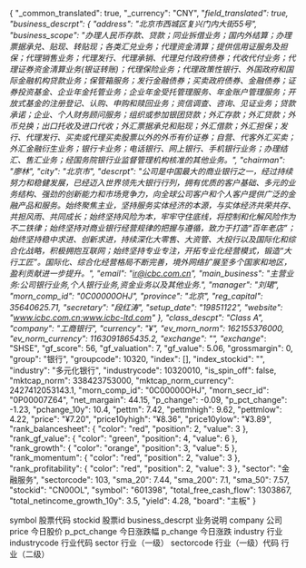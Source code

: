   {
    "_common_translated": true,
    "_currency": "CNY",
    "_field_translated": true,
    "business_descrpt": {
      "address": "北京市西城区复兴门内大街55号",
      "business_scope": "办理人民币存款、贷款；同业拆借业务；国内外结算；办理票据承兑、贴现、转贴现；各类汇兑业务；代理资金清算；提供信用证服务及担保；代理销售业务；代理发行、代理承销、代理兑付政府债券；代收代付业务；代理证券资金清算业务(银证转账)；代理保险业务；代理政策性银行、外国政府和国际金融机构贷款业务；保管箱服务；发行金融债券；买卖政府债券、金融债券；证券投资基金、企业年金托管业务；企业年金受托管理服务、年金账户管理服务；开放式基金的注册登记、认购、申购和赎回业务；资信调查、咨询、见证业务；贷款承诺；企业、个人财务顾问服务；组织或参加银团贷款；外汇存款；外汇贷款；外币兑换；出口托收及进口代收；外汇票据承兑和贴现；外汇借款；外汇担保；发行、代理发行、买卖或代理买卖股票以外的外币有价证券；自营、代客外汇买卖；外汇金融衍生业务；银行卡业务；电话银行、网上银行、手机银行业务；办理结汇、售汇业务；经国务院银行业监督管理机构核准的其他业务。",
      "chairman": "廖林",
      "city": "北京市",
      "descrpt": "公司是中国最大的商业银行之一，经过持续努力和稳健发展，已经迈入世界领先大银行行列，拥有优质的客户基础、多元的业务结构、强劲的创新能力和市场竞争力，向全球公司客户和个人客户提供广泛的金融产品和服务。始终聚焦主业，坚持服务实体经济的本源，与实体经济共荣共存、共担风雨、共同成长；始终坚持风险为本，牢牢守住底线，将控制和化解风险作为不二铁律；始终坚持对商业银行经营规律的把握与遵循，致力于打造“百年老店”；始终坚持稳中求进、创新求进，持续深化大零售、大资管、大投行以及国际化和综合化战略，积极拥抱互联网；始终坚持专业专注，开拓专业化经营模式，锻造“大行工匠”。国际化、综合化经营格局不断完善，境外网络扩展至多个国家和地区，盈利贡献进一步提升。",
      "email": "ir@icbc.com.cn",
      "main_business": "主营业务:公司银行业务,个人银行业务,资金业务以及其他业务.",
      "manager": "刘珺",
      "morn_comp_id": "0C00000OHJ",
      "province": "北京",
      "reg_capital": 35640625.71,
      "secretary": "段红涛",
      "setup_date": "19851122",
      "website": "www.icbc.com.cn;www.icbc-ltd.com"
    },
    "class_descpt": "Class A",
    "company": "工商银行",
    "currency": "¥",
    "ev_morn_norm": 162155376000,
    "ev_norm_currency": 1163091865435.2,
    "exchange": "",
    "exchange_": "SHSE",
    "gf_score": 56,
    "gf_valuation": 7,
    "gf_value": 5.06,
    "grossmargin": 0,
    "group": "银行",
    "groupcode": 10320,
    "index": [],
    "index_stockid": "",
    "industry": "多元化银行",
    "industrycode": 10320010,
    "is_spin_off": false,
    "mktcap_norm": 338423753000,
    "mktcap_norm_currency": 2427412053143.1,
    "morn_comp_id": "0C00000OHJ",
    "morn_secr_id": "0P00007Z64",
    "net_margain": 44.15,
    "p_change": -0.09,
    "p_pct_change": -1.23,
    "pchange_10y": 10.4,
    "pettm": 7.42,
    "pettmhigh": 9.62,
    "pettmlow": 4.22,
    "price": "¥7.20",
    "price10yhigh": "¥8.36",
    "price10ylow": "¥3.89",
    "rank_balancesheet": {
      "color": "red",
      "position": 2,
      "value": 3
    },
    "rank_gf_value": {
      "color": "green",
      "position": 4,
      "value": 6
    },
    "rank_growth": {
      "color": "orange",
      "position": 3,
      "value": 5
    },
    "rank_momentum": {
      "color": "red",
      "position": 2,
      "value": 3
    },
    "rank_profitability": {
      "color": "red",
      "position": 2,
      "value": 3
    },
    "sector": "金融服务",
    "sectorcode": 103,
    "sma_20": 7.44,
    "sma_200": 7.1,
    "sma_50": 7.57,
    "stockid": "CN00OL",
    "symbol": "601398",
    "total_free_cash_flow": 1303867,
    "total_netincome_growth_10y": 3.5,
    "yield": 4.28,
    "board": "主板"
  }

symbol 股票代码
stockid 股票id
business_descrpt 业务说明
company 公司
price 今日股价
p_pct_change 今日涨跌幅
p_change 今日涨跌
industry 行业
industrycode 行业代码
sector 行业（一级）
sectorcode 行业（一级）代码
行业（二级）

